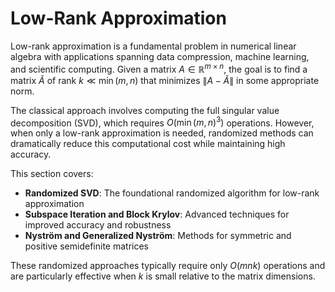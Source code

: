 # Low-Rank Approximation

Low-rank approximation is a fundamental problem in numerical linear algebra with applications spanning data compression, machine learning, and scientific computing. Given a matrix $A \in \mathbb{R}^{m \times n}$, the goal is to find a matrix $\tilde{A}$ of rank $k \ll \min(m,n)$ that minimizes $\|A - \tilde{A}\|$ in some appropriate norm.

The classical approach involves computing the full singular value decomposition (SVD), which requires $O(\min(m,n)^3)$ operations. However, when only a low-rank approximation is needed, randomized methods can dramatically reduce this computational cost while maintaining high accuracy.

This section covers:
- **Randomized SVD**: The foundational randomized algorithm for low-rank approximation
- **Subspace Iteration and Block Krylov**: Advanced techniques for improved accuracy and robustness
- **Nyström and Generalized Nyström**: Methods for symmetric and positive semidefinite matrices

These randomized approaches typically require only $O(mnk)$ operations and are particularly effective when $k$ is small relative to the matrix dimensions.